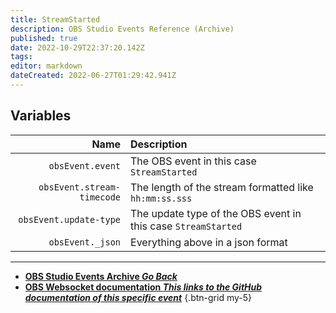 ```yaml
---
title: StreamStarted
description: OBS Studio Events Reference (Archive)
published: true
date: 2022-10-29T22:37:20.142Z
tags: 
editor: markdown
dateCreated: 2022-06-27T01:29:42.941Z
---
```


## Variables
Name | Description
----:|:------------
`obsEvent.event` | The OBS event in this case `StreamStarted`
`obsEvent.stream-timecode` | The length of the stream formatted like `hh:mm:ss.sss`
`obsEvent.update-type` | The update type of the OBS event in this case `StreamStarted`
`obsEvent._json` | Everything above in a json format

---

- [<i class="mdi mdi-chevron-left"></i>**OBS Studio Events Archive *Go Back***](/Broadcasters/OBS/Archive/Events)
- [<i class="mdi mdi-github"></i> **OBS Websocket documentation *This links to the GitHub documentation of this specific event***](https://github.com/obsproject/obs-websocket/blob/4.x-current/docs/generated/protocol.md#streamstarted)
{.btn-grid my-5}
